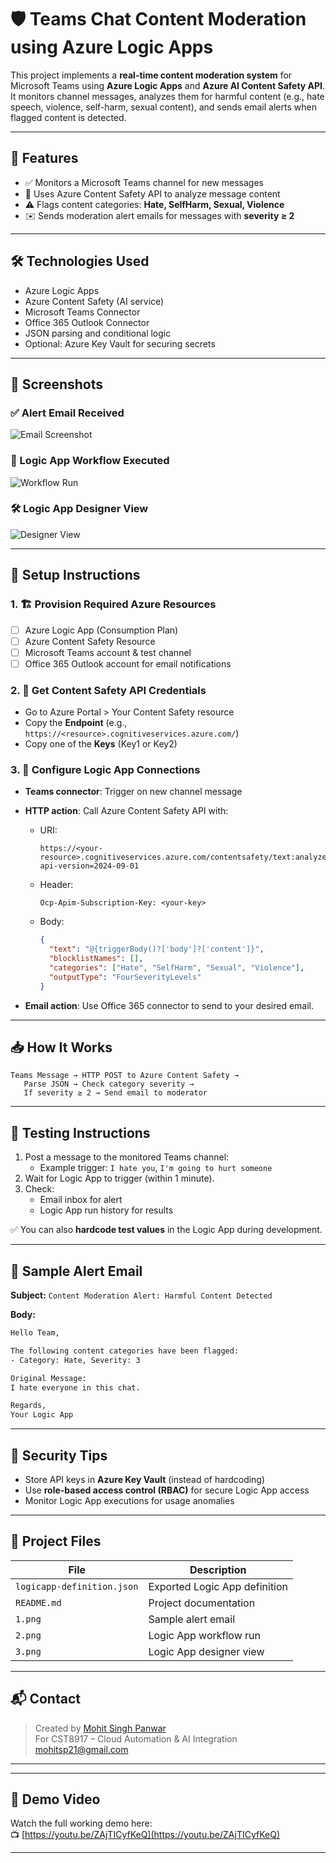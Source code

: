 # 🛡️ Teams Chat Content Moderation using Azure Logic Apps

This project implements a **real-time content moderation system** for Microsoft Teams using **Azure Logic Apps** and **Azure AI Content Safety API**. It monitors channel messages, analyzes them for harmful content (e.g., hate speech, violence, self-harm, sexual content), and sends email alerts when flagged content is detected.

---

## 🚀 Features

- ✅ Monitors a Microsoft Teams channel for new messages
- 🧠 Uses Azure Content Safety API to analyze message content
- ⚠️ Flags content categories: **Hate, SelfHarm, Sexual, Violence**
- ✉️ Sends moderation alert emails for messages with **severity ≥ 2**

---

## 🛠️ Technologies Used

- Azure Logic Apps
- Azure Content Safety (AI service)
- Microsoft Teams Connector
- Office 365 Outlook Connector
- JSON parsing and conditional logic
- Optional: Azure Key Vault for securing secrets

---

## 📸 Screenshots

### ✅ Alert Email Received
![Email Screenshot](1.png)

### 🧠 Logic App Workflow Executed
![Workflow Run](2.png)

### 🛠️ Logic App Designer View
![Designer View](3.png)

---

## 🔧 Setup Instructions

### 1. 🏗️ Provision Required Azure Resources

- [ ] Azure Logic App (Consumption Plan)
- [ ] Azure Content Safety Resource
- [ ] Microsoft Teams account & test channel
- [ ] Office 365 Outlook account for email notifications

### 2. 🔑 Get Content Safety API Credentials

- Go to Azure Portal > Your Content Safety resource
- Copy the **Endpoint** (e.g., `https://<resource>.cognitiveservices.azure.com/`)
- Copy one of the **Keys** (Key1 or Key2)

### 3. 🔄 Configure Logic App Connections

- **Teams connector**: Trigger on new channel message
- **HTTP action**: Call Azure Content Safety API with:
  - URI:  
    ```
    https://<your-resource>.cognitiveservices.azure.com/contentsafety/text:analyze?api-version=2024-09-01
    ```
  - Header:  
    ```
    Ocp-Apim-Subscription-Key: <your-key>
    ```
  - Body:
    ```json
    {
      "text": "@{triggerBody()?['body']?['content']}",
      "blocklistNames": [],
      "categories": ["Hate", "SelfHarm", "Sexual", "Violence"],
      "outputType": "FourSeverityLevels"
    }
    ```

- **Email action**: Use Office 365 connector to send to your desired email.

---

## 📥 How It Works

```plaintext
Teams Message → HTTP POST to Azure Content Safety →
   Parse JSON → Check category severity →
   If severity ≥ 2 → Send email to moderator
```

---

## 🧪 Testing Instructions

1. Post a message to the monitored Teams channel:
   - Example trigger: `I hate you`, `I'm going to hurt someone`
2. Wait for Logic App to trigger (within 1 minute).
3. Check:
   - Email inbox for alert
   - Logic App run history for results

✅ You can also **hardcode test values** in the Logic App during development.

---

## 📎 Sample Alert Email

**Subject:** `Content Moderation Alert: Harmful Content Detected`

**Body:**
```html
Hello Team,

The following content categories have been flagged:
- Category: Hate, Severity: 3

Original Message:
I hate everyone in this chat.

Regards,
Your Logic App
```

---

## 🔐 Security Tips

- Store API keys in **Azure Key Vault** (instead of hardcoding)
- Use **role-based access control (RBAC)** for secure Logic App access
- Monitor Logic App executions for usage anomalies

---

## 📂 Project Files

| File | Description |
|------|-------------|
| `logicapp-definition.json` | Exported Logic App definition |
| `README.md` | Project documentation |
| `1.png` | Sample alert email |
| `2.png` | Logic App workflow run |
| `3.png` | Logic App designer view |

---

## 📬 Contact

> Created by [Mohit Singh Panwar](https://mohitsp21.xyz)  
> For CST8917 – Cloud Automation & AI Integration  
> [mohitsp21@gmail.com](mailto:mohitsp21@gmail.com)

---


---

## 🎥 Demo Video

Watch the full working demo here:  
📺 [https://youtu.be/ZAjTICyfKeQ](https://youtu.be/ZAjTICyfKeQ)

---
